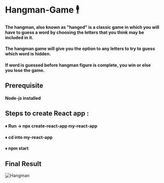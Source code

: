# Hangman-Game :business_suit_levitating:
#### The hangman, also known as "hanged" is a classic game in which you will have to guess a word by choosing the letters that you think may be included in it.
#### The hangman game will give you the option to any letters to try to guess which word is hidden. 
#### If word is guessed before hangman figure is complete, you win or else you lose the game.

## Prerequisite
#### Node-js installed 

## Steps to create React app :
#### :diamonds: Run -> npx create-react-app my-react-app
#### :diamonds: cd into my-react-app
#### :diamonds: npm start

## Final Result
![Hangman](/hangman.jpg)
